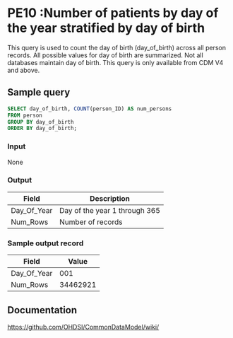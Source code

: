 # PE10 :Number of patients by day of the year stratified by day of birth

This query is used to count the day of birth (day_of_birth) across all person records. All possible values for day of birth are summarized. Not all databases maintain day of birth. This query is only available from CDM V4 and above.

## Sample query
```sql
SELECT day_of_birth, COUNT(person_ID) AS num_persons
FROM person
GROUP BY day_of_birth
ORDER BY day_of_birth;
```

### Input

None

### Output

|  Field |  Description |
| --- | --- |
| Day_Of_Year | Day of the year 1 through 365 |
| Num_Rows | Number of records |

### Sample output record

| Field |  Value |
| --- | --- |
| Day_Of_Year | 001 |
| Num_Rows | 34462921 |


## Documentation
https://github.com/OHDSI/CommonDataModel/wiki/
